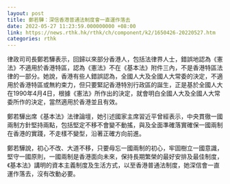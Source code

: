 ```yaml
---
layout: post
title: 鄭若驊：深信香港普通法制度會一直運作落去
date: 2022-05-27 11:23:59.000000000 +08:00
link: https://news.rthk.hk/rthk/ch/component/k2/1650426-20220527.htm
categories: rthk
---
```


律政司司長鄭若驊表示，回歸以來部分香港人，包括法律界人士，錯誤地認為《憲法》不適用於香港特區，認為《憲法》不在《基本法》附件三內，不是香港特區法律的一部分。她說，香港有些人錯誤認為，全國人大及全國人大常委的決定，不適用於香港特區或無約束力，但只要緊記香港特別行政區的誕生，正是基於全國人大在1990年4月4日，根據《憲法》所作出的決定，就會明白全國人大及全國人大常委所作的決定，當然適用於香港並且有效。

鄭若驊出席《基本法》法律論壇，她引述國家主席習近平曾經表示，中央貫徹一國兩制方針堅持兩點，包括堅定不移不會變不動搖，與及全面準確落實確保一國兩制在香港的實踐，不走樣不變型，沿著正確方向前進。

鄭若驊說，初心不改、大道不移，只要毋忘一國兩制的初心，牢固樹立一國意識，堅守一國原則，一國兩制是香港面向未來，保持長期繁榮的最好安排及最佳制度，《基本法》講明的資本主義制度及生活方式，以至香港普通法制度，她深信會一直運作落去，沒有改動必要。
